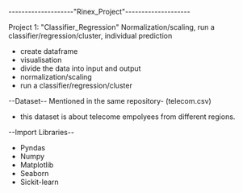 
--------------------"Rinex_Project"--------------------

Project 1:
"Classifier_Regression"
Normalization/scaling, run a classifier/regression/cluster, individual prediction
- create dataframe
- visualisation
- divide the data into input and output
- normalization/scaling
- run a classifier/regression/cluster

--Dataset--
Mentioned in the same repository- (telecom.csv)
- this dataset is about telecome empolyees from different regions.

--Import Libraries--
- Pyndas
- Numpy
- Matplotlib
- Seaborn
- Sickit-learn
